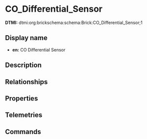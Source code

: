 # CO_Differential_Sensor
**DTMI:** dtmi:org:brickschema:schema:Brick:CO_Differential_Sensor;1
## Display name
- **en:** CO Differential Sensor
## Description
## Relationships
## Properties
## Telemetries
## Commands
